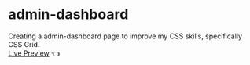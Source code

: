 # admin-dashboard

Creating a admin-dashboard page to improve my CSS skills, specifically CSS Grid. <br/>
[Live Preview](https://aelmi03.github.io/admin-dashboard/) :point_left:
